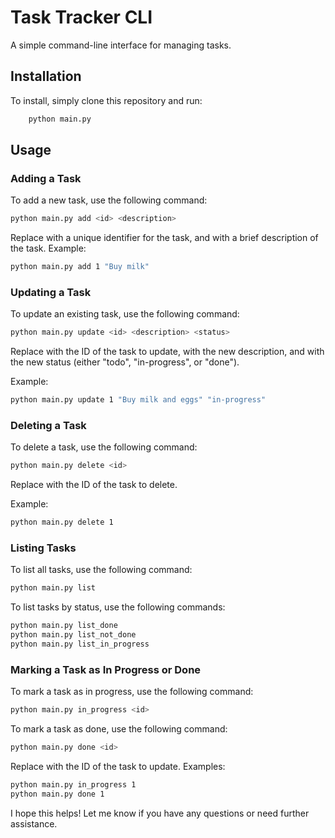 # Task Tracker CLI
A simple command-line interface for managing tasks.

## Installation
To install, simply clone this repository and run:

```bash
    python main.py
```

## Usage

### Adding a Task

To add a new task, use the following command:

```bash
python main.py add <id> <description>
```

Replace <id> with a unique identifier for the task, and <description> with a brief description of the task.
Example:

```bash
python main.py add 1 "Buy milk"
```

### Updating a Task
To update an existing task, use the following command:

```bash
python main.py update <id> <description> <status>
```

Replace <id> with the ID of the task to update, <description> with the new description, and <status> with the new status (either "todo", "in-progress", or "done").

Example:

```bash
python main.py update 1 "Buy milk and eggs" "in-progress"
```

### Deleting a Task

To delete a task, use the following command:

```bash
python main.py delete <id>
```

Replace <id> with the ID of the task to delete.

Example:

```bash
python main.py delete 1
```
### Listing Tasks
To list all tasks, use the following command:

```bash
python main.py list
```
To list tasks by status, use the following commands:

```bash
python main.py list_done
python main.py list_not_done
python main.py list_in_progress
```

### Marking a Task as In Progress or Done
To mark a task as in progress, use the following command:

```bash
python main.py in_progress <id>
```

To mark a task as done, use the following command:

```bash
python main.py done <id>
```

Replace <id> with the ID of the task to update.
Examples:

```bash
python main.py in_progress 1
python main.py done 1
```
I hope this helps! Let me know if you have any questions or need further assistance.